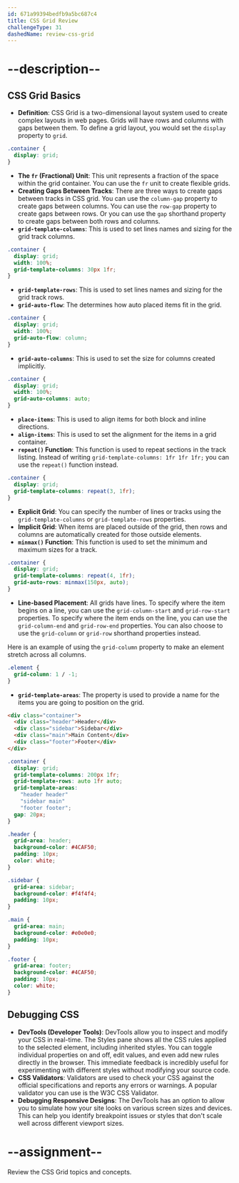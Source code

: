 ```yaml
---
id: 671a99394bedfb9a5bc687c4
title: CSS Grid Review
challengeType: 31
dashedName: review-css-grid
---
```


# --description--

## CSS Grid Basics

- **Definition**: CSS Grid is a two-dimensional layout system used to create complex layouts in web pages. Grids will have rows and columns with gaps between them. To define a grid layout, you would set the `display` property to `grid`.

```css
.container {
  display: grid;
}
```

- **The `fr` (Fractional) Unit**: This unit represents a fraction of the space within the grid container. You can use the `fr` unit to create flexible grids.
- **Creating Gaps Between Tracks**: There are three ways to create gaps between tracks in CSS grid. You can use the `column-gap` property to create gaps between columns. You can use the `row-gap` property to create gaps between rows. Or you can use the `gap` shorthand property to create gaps between both rows and columns.
- **`grid-template-columns`**: This is used to set lines names and sizing for the grid track columns.

```css
.container {
  display: grid;
  width: 100%;
  grid-template-columns: 30px 1fr;
}
```

- **`grid-template-rows`**: This is used to set lines names and sizing for the grid track rows.
- **`grid-auto-flow`**: The determines how auto placed items fit in the grid.

```css
.container {
  display: grid;
  width: 100%;
  grid-auto-flow: column;
}
```

- **`grid-auto-columns`**: This is used to set the size for columns created implicitly. 

```css
.container {
  display: grid;
  width: 100%;
  grid-auto-columns: auto;
}
```

- **`place-items`**: This is used to align items for both block and inline directions.
- **`align-items`**: This is used to set the alignment for the items in a grid container.
- **`repeat()` Function**: This function is used to repeat sections in the track listing. Instead of writing `grid-template-columns: 1fr 1fr 1fr;` you can use the `repeat()` function instead. 

```css
.container {
  display: grid;
  grid-template-columns: repeat(3, 1fr);
}
```

- **Explicit Grid**: You can specify the number of lines or tracks using the `grid-template-columns` or `grid-template-rows` properties.
- **Implicit Grid**: When items are placed outside of the grid, then rows and columns are automatically created for those outside elements.
- **`minmax()` Function**: This function is used to set the minimum and maximum sizes for a track. 

```css
.container {
  display: grid;
  grid-template-columns: repeat(4, 1fr);
  grid-auto-rows: minmax(150px, auto);
}
```

- **Line-based Placement**: All grids have lines. To specify where the item begins on a line, you can use the `grid-column-start` and `grid-row-start` properties. To specify where the item ends on the line, you can use the `grid-column-end` and `grid-row-end` properties. You can also choose to use the `grid-column` or `grid-row` shorthand properties instead.

Here is an example of using the `grid-column` property to make an element stretch across all columns.

```css
.element {
  grid-column: 1 / -1;
}
```

- **`grid-template-areas`**: The property is used to provide a name for the items you are going to position on the grid. 

```html
<div class="container">
  <div class="header">Header</div>
  <div class="sidebar">Sidebar</div>
  <div class="main">Main Content</div>
  <div class="footer">Footer</div>
</div>

```

```css
.container {
  display: grid;
  grid-template-columns: 200px 1fr; 
  grid-template-rows: auto 1fr auto; 
  grid-template-areas:
    "header header"
    "sidebar main"
    "footer footer"; 
  gap: 20px; 
}

.header {
  grid-area: header; 
  background-color: #4CAF50;
  padding: 10px;
  color: white;
}

.sidebar {
  grid-area: sidebar;
  background-color: #f4f4f4;
  padding: 10px;
}

.main {
  grid-area: main; 
  background-color: #e0e0e0;
  padding: 10px;
}

.footer {
  grid-area: footer; 
  background-color: #4CAF50;
  padding: 10px;
  color: white;
}
```

## Debugging CSS

- **DevTools (Developer Tools)**: DevTools allow you to inspect and modify your CSS in real-time. The Styles pane shows all the CSS rules applied to the selected element, including inherited styles. You can toggle individual properties on and off, edit values, and even add new rules directly in the browser. This immediate feedback is incredibly useful for experimenting with different styles without modifying your source code.
- **CSS Validators**: Validators are used to check your CSS against the official specifications and reports any errors or warnings. A popular validator you can use is the W3C CSS Validator.
- **Debugging Responsive Designs**: The DevTools has an option to allow you to simulate how your site looks on various screen sizes and devices. This can help you identify breakpoint issues or styles that don't scale well across different viewport sizes. 

# --assignment--

Review the CSS Grid topics and concepts.
